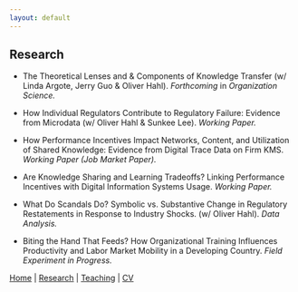 ```yaml
---
layout: default
---
```


## Research

* The Theoretical Lenses and & Components of Knowledge Transfer (w/ Linda Argote, Jerry Guo & Oliver Hahl). _Forthcoming_ in _Organization Science._

* How Individual Regulators Contribute to Regulatory Failure: Evidence from Microdata (w/ Oliver Hahl & Sunkee Lee). _Working Paper._

* How Performance Incentives Impact Networks, Content, and Utilization of Shared Knowledge: Evidence from Digital Trace Data on Firm KMS. _Working Paper (Job Market Paper)._

* Are Knowledge Sharing and Learning Tradeoffs? Linking Performance Incentives with Digital Information Systems Usage. _Working Paper._

* What Do Scandals Do? Symbolic vs. Substantive Change in Regulatory Restatements in Response to Industry Shocks. (w/ Oliver Hahl). _Data Analysis._

* Biting the Hand That Feeds? How Organizational Training Influences Productivity and Labor Market Mobility in a Developing Country. _Field Experiment in Progress._

[Home](./index.html) | [Research](./research.html) | [Teaching](./teaching.html) | [CV](./CV.html)  
